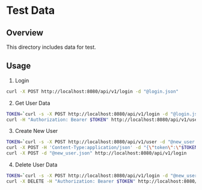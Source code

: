 # Test Data

## Overview

This directory includes data for test.

## Usage

1. Login

```bash
curl -X POST http://localhost:8080/api/v1/login -d "@login.json"
```

2. Get User Data

```bash
TOKEN=`curl -s -X POST http://localhost:8080/api/v1/login -d "@login.json" | jq .token | tr -d '"'`
curl -H "Authorization: Bearer $TOKEN" http://localhost:8080/api/v1/user/test
```

3. Create New User

```bash
TOKEN=`curl -s -X POST http://localhost:8080/api/v1/user -d "@new_user.json" | jq .token | tr -d '"'`
curl -X POST -H 'Content-Type:application/json' -d "{\"token\":\"$TOKEN\"}" http://localhost:8080/api/v1/validate
curl -X POST -d "@new_user.json" http://localhost:8080/api/v1/login
```

4. Delete User Data

```bash
TOKEN=`curl -s -X POST http://localhost:8080/api/v1/login -d "@new_user.json" | jq .token | tr -d '"'`
curl -X DELETE -H "Authorization: Bearer $TOKEN" http://localhost:8080/api/v1/user/new_user
```
